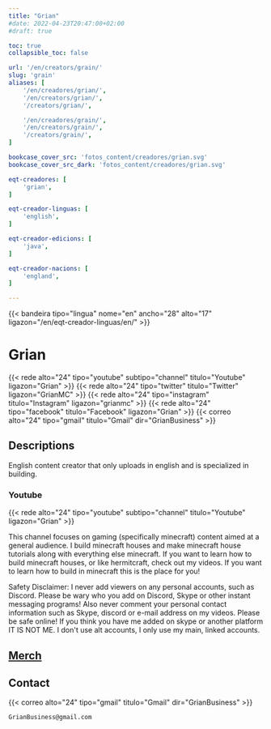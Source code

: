 ```yaml
---
title: "Grian"
#date: 2022-04-23T20:47:00+02:00
#draft: true

toc: true
collapsible_toc: false

url: '/en/creators/grain/'
slug: 'grain'
aliases: [
    '/en/creadores/grian/',
    '/en/creators/grian/',
    '/creators/grian/',

    '/en/creadores/grain/',
    '/en/creators/grain/',
    '/creators/grain/',
]

bookcase_cover_src: 'fotos_content/creadores/grian.svg'
bookcase_cover_src_dark: 'fotos_content/creadores/grian.svg'

eqt-creadores: [
    'grian',
]

eqt-creador-linguas: [
    'english',
]

eqt-creador-edicions: [
    'java',
]

eqt-creador-nacions: [
    'england',
]

---
```


{{< bandeira tipo="lingua" nome="en" ancho="28" alto="17" ligazon="/en/eqt-creador-linguas/en/" >}}

# Grian

{{< rede alto="24" tipo="youtube" subtipo="channel" titulo="Youtube" ligazon="Grian" >}}
{{< rede alto="24" tipo="twitter" titulo="Twitter" ligazon="GrianMC" >}}
{{< rede alto="24" tipo="instagram" titulo="Instagram" ligazon="grianmc" >}}
{{< rede alto="24" tipo="facebook" titulo="Facebook" ligazon="Grian" >}}
{{< correo alto="24" tipo="gmail" titulo="Gmail" dir="GrianBusiness" >}}

## Descriptions

English content creator that only uploads in english and is specialized in building.

### Youtube

{{< rede alto="24" tipo="youtube" subtipo="channel" titulo="Youtube" ligazon="Grian" >}}

This channel focuses on gaming (specifically minecraft) content aimed at a general audience.
I build minecraft houses and make minecraft house tutorials along with everything else minecraft.
If you want to learn how to build minecraft houses, or like hermitcraft, check out my videos.
If you want to learn how to build in minecraft this is the place for you!

Safety Disclaimer:
I never add viewers on any personal accounts, such as Discord.
Please be wary who you add on Discord, Skype or other instant messaging programs!
Also never comment your personal contact information such as Skype, discord or e-mail address on my videos.
Please be safe online!
If you think you have me added on skype or another platform IT IS NOT ME.
I don't use alt accounts, I only use my main, linked accounts.

## [Merch](https://represent.com/store/grian)

## Contact

{{< correo alto="24" tipo="gmail" titulo="Gmail" dir="GrianBusiness" >}}

```
GrianBusiness@gmail.com
```
